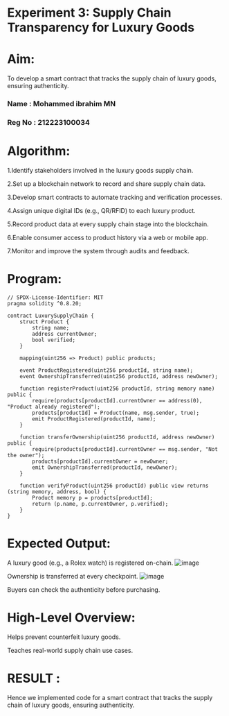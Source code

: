# Experiment 3: Supply Chain Transparency for Luxury Goods

# Aim:
To develop a smart contract that tracks the supply chain of luxury goods, ensuring authenticity.

### Name : Mohammed ibrahim MN 
### Reg No : 212223100034

# Algorithm:
1.Identify stakeholders involved in the luxury goods supply chain.

2.Set up a blockchain network to record and share supply chain data.

3.Develop smart contracts to automate tracking and verification processes.

4.Assign unique digital IDs (e.g., QR/RFID) to each luxury product.

5.Record product data at every supply chain stage into the blockchain.

6.Enable consumer access to product history via a web or mobile app.

7.Monitor and improve the system through audits and feedback.


# Program:
```
// SPDX-License-Identifier: MIT
pragma solidity ^0.8.20;

contract LuxurySupplyChain {
    struct Product {
        string name;
        address currentOwner;
        bool verified;
    }

    mapping(uint256 => Product) public products;

    event ProductRegistered(uint256 productId, string name);
    event OwnershipTransferred(uint256 productId, address newOwner);

    function registerProduct(uint256 productId, string memory name) public {
        require(products[productId].currentOwner == address(0), "Product already registered");
        products[productId] = Product(name, msg.sender, true);
        emit ProductRegistered(productId, name);
    }

    function transferOwnership(uint256 productId, address newOwner) public {
        require(products[productId].currentOwner == msg.sender, "Not the owner");
        products[productId].currentOwner = newOwner;
        emit OwnershipTransferred(productId, newOwner);
    }

    function verifyProduct(uint256 productId) public view returns (string memory, address, bool) {
        Product memory p = products[productId];
        return (p.name, p.currentOwner, p.verified);
    }
}
```
# Expected Output:
A luxury good (e.g., a Rolex watch) is registered on-chain.
![image](https://github.com/user-attachments/assets/ff8fcedc-3508-4f0a-9152-93a4ebafeb7a)



Ownership is transferred at every checkpoint.
![image](https://github.com/user-attachments/assets/1855beac-4794-446b-b0f2-2b575a0b3748)


Buyers can check the authenticity before purchasing.


# High-Level Overview:
Helps prevent counterfeit luxury goods.


Teaches real-world supply chain use cases.

# RESULT : 
Hence we implemented code for a smart contract that tracks the supply chain of luxury goods, ensuring authenticity.

